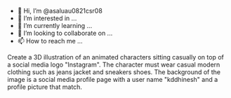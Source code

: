 - 👋 Hi, I’m @asaluau0821csr08
- 👀 I’m interested in ...
- 🌱 I’m currently learning ...
- 💞️ I’m looking to collaborate on ...
- 📫 How to reach me ...

<!---
asaluau0821csr08/asaluau0821csr08 is a ✨ special ✨ repository because its `README.md` (this file) appears on your GitHub profile.
You can click the Preview link to take a look at your changes.
--->
Create a 3D illustration of an animated characters sitting casually on top of a social media logo "Instagram". The character must wear casual modern clothing such as jeans jacket and sneakers shoes. The background of the image is a social media profile page with a user name "kddhinesh" and a profile picture that match.
